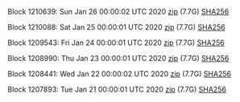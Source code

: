 Block 1210639: Sun Jan 26 00:00:02 UTC 2020 [zip](https://dash-bootstrap.ams3.digitaloceanspaces.com/mainnet/2020-01-26/bootstrap.dat.zip) (7.7G) [SHA256](https://dash-bootstrap.ams3.digitaloceanspaces.com/mainnet/2020-01-26/sha256.txt)

Block 1210088: Sat Jan 25 00:00:01 UTC 2020 [zip](https://dash-bootstrap.ams3.digitaloceanspaces.com/mainnet/2020-01-25/bootstrap.dat.zip) (7.7G) [SHA256](https://dash-bootstrap.ams3.digitaloceanspaces.com/mainnet/2020-01-25/sha256.txt)

Block 1209543: Fri Jan 24 00:00:01 UTC 2020 [zip](https://dash-bootstrap.ams3.digitaloceanspaces.com/mainnet/2020-01-24/bootstrap.dat.zip) (7.7G) [SHA256](https://dash-bootstrap.ams3.digitaloceanspaces.com/mainnet/2020-01-24/sha256.txt)

Block 1208990: Thu Jan 23 00:00:01 UTC 2020 [zip](https://dash-bootstrap.ams3.digitaloceanspaces.com/mainnet/2020-01-23/bootstrap.dat.zip) (7.7G) [SHA256](https://dash-bootstrap.ams3.digitaloceanspaces.com/mainnet/2020-01-23/sha256.txt)

Block 1208441: Wed Jan 22 00:00:02 UTC 2020 [zip](https://dash-bootstrap.ams3.digitaloceanspaces.com/mainnet/2020-01-22/bootstrap.dat.zip) (7.7G) [SHA256](https://dash-bootstrap.ams3.digitaloceanspaces.com/mainnet/2020-01-22/sha256.txt)

Block 1207893: Tue Jan 21 00:00:01 UTC 2020 [zip](https://dash-bootstrap.ams3.digitaloceanspaces.com/mainnet/2020-01-21/bootstrap.dat.zip) (7.7G) [SHA256](https://dash-bootstrap.ams3.digitaloceanspaces.com/mainnet/2020-01-21/sha256.txt)

